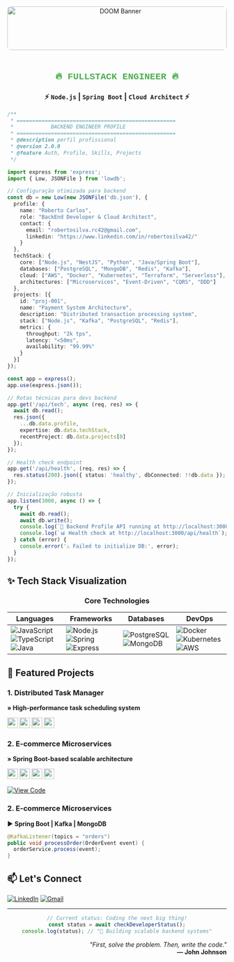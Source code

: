 <div align="center">
  <img src="https://etgeekera.com/wp-content/uploads/2016/09/doom-banner.jpg" alt="DOOM Banner" style="width: 100%; max-height: 100px; object-fit: cover; border-radius: 8px; margin-bottom: 20px;"/>
</div>

<div align="center">
  
<h2 style="font-family: 'Courier New', monospace; color: #4CAF50;">🔥 FULLSTACK ENGINEER 🔥</h2>  
<h3>⚡ <code>Node.js</code> | <code>Spring Boot</code> | <code>Cloud Architect</code> ⚡</h3>

</div>

```typescript
/**
 * ===================================================
 *            BACKEND ENGINEER PROFILE
 * ===================================================
 * @description perfil profissional
 * @version 2.0.0
 * @feature Auth, Profile, Skills, Projects
 */

import express from 'express';
import { Low, JSONFile } from 'lowdb';

// Configuração otimizada para backend
const db = new Low(new JSONFile('db.json'), {
  profile: {
    name: "Roberto Carlos",
    role: "BackEnd Developer & Cloud Architect",
    contact: {
      email: "robertosilva.rc42@gmail.com",
      linkedin: "https://www.linkedin.com/in/robertosilva42/"
    }
  },
  techStack: {
    core: ["Node.js", "NestJS", "Python", "Java/Spring Boot"],
    databases: ["PostgreSQL", "MongoDB", "Redis", "Kafka"],
    cloud: ["AWS", "Docker", "Kubernetes", "Terraform", "Serverless"],
    architectures: ["Microservices", "Event-Driven", "CQRS", "DDD"]
  },
  projects: [{
    id: "proj-001",
    name: "Payment System Architecture",
    description: "Distributed transaction processing system",
    stack: ["Node.js", "Kafka", "PostgreSQL", "Redis"],
    metrics: {
      throughput: "2k tps",
      latency: "<50ms",
      availability: "99.99%"
    }
  }]
});

const app = express();
app.use(express.json());

// Rotas técnicas para devs backend
app.get('/api/tech', async (req, res) => {
  await db.read();
  res.json({
    ...db.data.profile,
    expertise: db.data.techStack,
    recentProject: db.data.projects[0]
  });
});

// Health check endpoint
app.get('/api/health', (req, res) => {
  res.status(200).json({ status: 'healthy', dbConnected: !!db.data });
});

// Inicialização robusta
app.listen(3000, async () => {
  try {
    await db.read();
    await db.write();
    console.log(`🚀 Backend Profile API running at http://localhost:3000/api/tech`);
    console.log(`📊 Health check at http://localhost:3000/api/health`);
  } catch (error) {
    console.error('⚠️ Failed to initialize DB:', error);
  }
});
```

## **✨ Tech Stack Visualization**

<div align="center">

### **Core Technologies**
| Languages | Frameworks | Databases | DevOps |
|-----------|------------|-----------|--------|
| ![JavaScript](https://img.shields.io/badge/JavaScript-F7DF1E?logo=javascript&logoColor=black) ![TypeScript](https://img.shields.io/badge/TypeScript-3178C6?logo=typescript&logoColor=white) ![Java](https://img.shields.io/badge/Java-ED8B00?logo=openjdk&logoColor=white) | ![Node.js](https://img.shields.io/badge/Node.js-339933?logo=nodedotjs&logoColor=white) ![Spring](https://img.shields.io/badge/Spring-6DB33F?logo=spring&logoColor=white) ![Express](https://img.shields.io/badge/Express-000000?logo=express&logoColor=white) | ![PostgreSQL](https://img.shields.io/badge/PostgreSQL-4169E1?logo=postgresql&logoColor=white) ![MongoDB](https://img.shields.io/badge/MongoDB-47A248?logo=mongodb&logoColor=white) | ![Docker](https://img.shields.io/badge/Docker-2496ED?logo=docker&logoColor=white) ![Kubernetes](https://img.shields.io/badge/Kubernetes-326CE5?logo=kubernetes&logoColor=white) ![AWS](https://img.shields.io/badge/AWS-232F3E?logo=amazonaws&logoColor=white) |

</div>

## **🚀 Featured Projects**

### **1. Distributed Task Manager**  
**» High-performance task scheduling system**  
<div>
  <img src="https://img.shields.io/badge/-Node.js-339933" height="24">
  <img src="https://img.shields.io/badge/-TypeScript-3178C6" height="24">
  <img src="https://img.shields.io/badge/-RabbitMQ-FF6600" height="24">
  <img src="https://img.shields.io/badge/-PostgreSQL-4169E1" height="24">
</div>

### **2. E-commerce Microservices**  
**» Spring Boot-based scalable architecture**  
<div>
  <img src="https://img.shields.io/badge/-Spring_Boot-6DB33F" height="24">
  <img src="https://img.shields.io/badge/-Kafka-231F20" height="24">
  <img src="https://img.shields.io/badge/-MongoDB-47A248" height="24">
  <img src="https://img.shields.io/badge/-Docker-2496ED" height="24">
</div>

[![View Code](https://img.shields.io/badge/-Repository-181717?logo=github)](https://github.com/yourrepo)

### **2. E-commerce Microservices**  
▶ **Spring Boot | Kafka | MongoDB**  
```java
@KafkaListener(topics = "orders")
public void processOrder(OrderEvent event) {
  orderService.process(event); 
}
```

## **📫 Let's Connect**

[![LinkedIn](https://img.shields.io/badge/LinkedIn-0A66C2?style=for-the-badge&logo=linkedin&logoColor=white)](https://www.linkedin.com/in/robertosilva42/)
[![Gmail](https://img.shields.io/badge/Gmail-EA4335?style=for-the-badge&logo=gmail&logoColor=white)](mailto:threelines.fivelines42@gmail.com)

---

<div align="center">
  
```javascript
// Current status: Coding the next big thing!
const status = await checkDeveloperStatus();
console.log(status); // "🚀 Building scalable backend systems"
```
  
</div>


<div align="right">

_"First, solve the problem. Then, write the code."_  
**— John Johnson**

</div>
